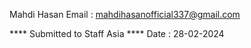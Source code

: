Mahdi Hasan
Email : mahdihasanofficial337@gmail.com

**** Submitted to Staff Asia ****
Date : 28-02-2024